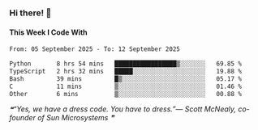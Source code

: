 ### Hi there! 👋

#### This Week I Code With
<!--START_SECTION:waka-->

```txt
From: 05 September 2025 - To: 12 September 2025

Python       8 hrs 54 mins   █████████████████▒░░░░░░░   69.85 %
TypeScript   2 hrs 32 mins   █████░░░░░░░░░░░░░░░░░░░░   19.88 %
Bash         39 mins         █▒░░░░░░░░░░░░░░░░░░░░░░░   05.17 %
C            11 mins         ▒░░░░░░░░░░░░░░░░░░░░░░░░   01.46 %
Other        6 mins          ▒░░░░░░░░░░░░░░░░░░░░░░░░   00.88 %
```

<!--END_SECTION:waka-->

<!--STARTS_HERE_QUOTE_README-->
<i>❝“Yes, we have a dress code. You have to dress.”— Scott McNealy, co-founder of Sun Microsystems   ❞</i>
<!--ENDS_HERE_QUOTE_README-->
